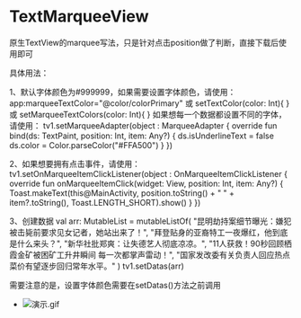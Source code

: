 # TextMarqueeView

原生TextView的marquee写法，只是针对点击position做了判断，直接下载后使用即可

具体用法：

1、默认字体颜色为#999999，如果需要设置字体颜色，请使用：
  app:marqueeTextColor="@color/colorPrimary"
  或
  setTextColor(color: Int){
  }
  或
  setMarqueeTextColors(color: Int){
  }
  如果想每一个数据都设置不同的字体，请使用：
  tv1.setMarqueeAdapter(object : MarqueeAdapter {
            override fun bind(ds: TextPaint, position: Int, item: Any?) {
                ds.isUnderlineText = false
                ds.color = Color.parseColor("#FFA500")
            }
  })

2、如果想要拥有点击事件，请使用：
  tv1.setOnMarqueeItemClickListener(object : OnMarqueeItemClickListener {
             override fun onMarqueeItemClick(widget: View, position: Int, item: Any?) {
                Toast.makeText(this@MainActivity, position.toString() + " " + item?.toString(), Toast.LENGTH_SHORT).show()
             }
  })

3、创建数据
  val arr: MutableList<CharSequence> = mutableListOf(
                  "昆明劫持案细节曝光：嫌犯被击毙前要求见女记者，她站出来了！",
                  "拜登贴身的亚裔特工一夜爆红，他到底是什么来头？",
                  "新华社批郑爽：让失德艺人彻底凉凉。",
                  "11人获救！90秒回顾栖霞金矿被困矿工升井瞬间 每一次都掌声雷动！",
                  "国家发改委有关负责人回应热点 菜价有望逐步回归常年水平。"
  )
  tv1.setDatas(arr)

  需要注意的是，设置字体颜色需要在setDatas()方法之前调用

- ![演示.gif](演示.gif)
